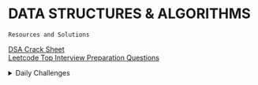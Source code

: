 
# DATA STRUCTURES & ALGORITHMS
`Resources and Solutions`

 [DSA Crack Sheet](./DSA-Crack-Sheet)   
 [Leetcode Top Interview Preparation Questions](./Leetcode-Top-Interview-Questions)     
 
 <details>
  <summary>Daily Challenges</summary>   
  
  <a href="./Leetcode-Daily-Challenge">Leetcode Daily Challenge</a>
  <ul>
    <li>2020
      <ul>
       <li><a href="./Leetcode-Daily-Challenge/October-2020">October</a></li>
       <li><a href="./Leetcode-Daily-Challenge/November-2020">November</a></li>
      </ul>
    </li>
  </ul>
 </details>


  

<div> 
  <span> 
    <a href="#"> </a>
    <br>
    
  </span>
</div> <br>
